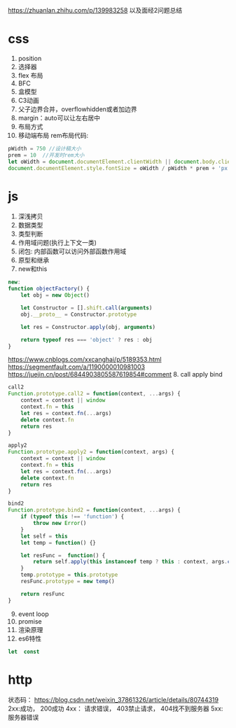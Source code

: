 https://zhuanlan.zhihu.com/p/139983258 
以及面经2问题总结
# css
1. position
2. 选择器
3. flex 布局
4. BFC
5. 盒模型
6. C3动画
7. 父子边界合并，overflowhidden或者加边界
8. margin：auto可以让左右居中
9. 布局方式
10. 移动端布局
rem布局代码:
```js
pWidth = 750 //设计稿大小
prem = 10  //开发时rem大小
let oWidth = document.documentElement.clientWidth || document.body.clientWidth
document.documentElement.style.fontSize = oWidth / pWidth * prem + 'px'
```

# js
1. 深浅拷贝
2. 数据类型
3. 类型判断
4. 作用域问题(执行上下文一类)
5. 闭包: 内部函数可以访问外部函数作用域
6. 原型和继承
7. new和this
```js
new: 
function objectFactory() {
    let obj = new Object()

    let Constructor = [].shift.call(arguments)
    obj.__proto__ = Constructor.prototype

    let res = Constructor.apply(obj, arguments)

    return typeof res === 'object' ? res : obj
}
```
https://www.cnblogs.com/xxcanghai/p/5189353.html
https://segmentfault.com/a/1190000010981003
https://juejin.cn/post/6844903805587619854#comment
8. call apply bind
```js
call2
Function.prototype.call2 = function(context, ...args) {
    context = context || window
    context.fn = this
    let res = context.fn(...args)
    delete context.fn
    return res
}

apply2
Function.prototype.apply2 = function(context, args) {
    context = context || window
    context.fn = this
    let res = context.fn(...args)
    delete context.fn
    return res
}

bind2 
Function.prototype.bind2 = function(context, ...args) {
    if (typeof this !== 'function') {
        throw new Error()
    }
    let self = this
    let temp = function() {}

    let resFunc =  function() {
        return self.apply(this instanceof temp ? this : context, args.concat(arguments))
    }
    temp.prototype = this.prototype
    resFunc.prototype = new temp()

    return resFunc
}
```
9. event loop
10. promise
11. 渲染原理
12. es6特性
```js
let  const

```

# http
状态码：
https://blog.csdn.net/weixin_37861326/article/details/80744319
2xx:成功， 200成功
4xx： 请求错误， 403禁止请求， 404找不到服务器
5xx: 服务器错误